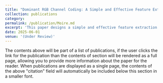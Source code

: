 ```yaml
---
title: "Dominant RGB Channel Coding: A Simple and Effective Feature Extraction Approach for Moire Pattern Detectione]{Dominant RGB Channel Coding: A Simple and Effective Feature Extraction Approach for Moire Pattern Detection"
collection: publications
category:  
permalink: /publication/Moire.md
excerpt: 'This paper designs a simple and effective feature extraction method to capture the key characteristics of the images with moire patterns. The most interesting thing is that just the direct usage of DRC coding results is able to provide satisfactory detection.'
date: 2025-06-01
venue: '(Under Review)'
---
```


The contents above will be part of a list of publications, if the user clicks the link for the publication than the contents of section will be rendered as a full page, allowing you to provide more information about the paper for the reader. When publications are displayed as a single page, the contents of the above "citation" field will automatically be included below this section in a smaller font.
